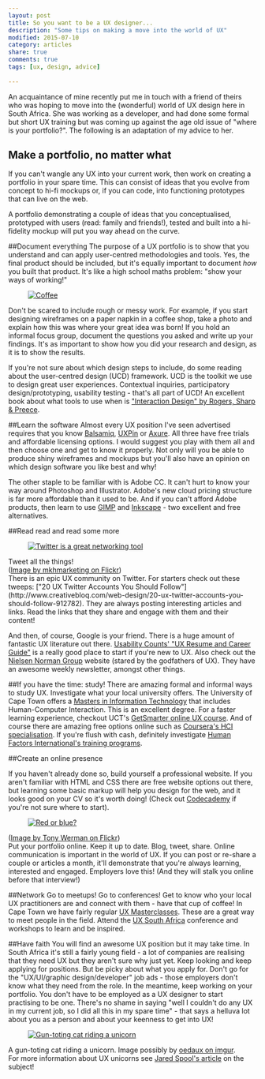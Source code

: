 ```yaml
---
layout: post
title: So you want to be a UX designer...
description: "Some tips on making a move into the world of UX"
modified: 2015-07-10
category: articles
share: true
comments: true
tags: [ux, design, advice]
 
---
```


An acquaintance of mine recently put me in touch with a friend of theirs who was hoping to move into the (wonderful) world of UX design here in South Africa. She was working as a developer, and had done some formal but short UX training but was coming up against the age old issue of "where is your portfolio?". The following is an adaptation of my advice to her.

## Make a portfolio, no matter what
If you can't wangle any UX into your current work, then work on creating a portfolio in your spare time. This can consist of ideas that you evolve from concept to hi-fi mockups or, if you can code, into functioning prototypes that can live on the web. 

A portfolio demonstrating a couple of ideas that you conceptualised, prototyped with users (read: family and friends!), tested and built into a hi-fidelity mockup will put you way ahead on the curve.

##Document everything
The purpose of a UX portfolio is to show that you understand and can apply user-centred methodologies and tools. Yes, the final product should be included, but it's equally important to document <i>how</i> you built that product. It's like a high school maths problem: "show your ways of working!"


<div class="col-md-4 image right">
<figure><a href="{{ site.url }}/images/coffee.jpg" data-lightbox="ux-tips"><img src="{{ site.url }}/images/coffee.jpg" alt="Coffee"></a></figure></div>

Don't be scared to include rough or messy work. For example, if you start designing wireframes on a paper napkin in a coffee shop, take a photo and explain how this was where your great idea was born! If you hold an informal focus group, document the questions you asked and write up your findings. It's as important to show how you did your research and design, as it is to show the results.

If you're not sure about which design steps to include, do some reading about the user-centred design (UCD) framework. UCD is the toolkit we use to design great user experiences. Contextual inquiries, participatory design/prototyping, usability testing - that's all part of UCD! An excellent book about what tools to use when is ["Interaction Design" by Rogers, Sharp & Preece](http://www.id-book.com/).

##Learn the software
Almost every UX position I've seen advertised requires that you know [Balsamiq](https://balsamiq.com), [UXPin](https://www.uxpin.com) or [Axure](http://www.axure.com). All three have free trials and affordable licensing options. I would suggest you play with them all and then choose one and get to know it properly. Not only will you be able to produce shiny wireframes and mockups but you'll also have an opinion on which design software you like best and why! 

The other staple to be familiar with is Adobe CC. It can't hurt to know your way around Photoshop and Illustrator. Adobe's new cloud pricing structure is far more affordable than it used to be. And if you can't afford Adobe products, then learn to use [GIMP](http://www.gimp.org) and [Inkscape](https://inkscape.org/en/) - two excellent and free alternatives.

##Read read and read some more 
<div class="col-md-4 image left">
<figure><a href="{{ site.url }}/images/tweeps.jpg" data-lightbox="ux-tips"><img src="{{ site.url }}/images/tweeps.jpg" alt="Twitter is a great networking tool"></a></figure><figcaption>Tweet all the things! <br/> (<a href="https://www.flickr.com/photos/mkhmarketing/8477893426" target="_blank">Image by  mkhmarketing on Flickr</a>)</figcaption>
</div>
There is an epic UX community on Twitter. For starters check out these tweeps: ["20 UX Twitter Accounts You Should Follow"](http://www.creativebloq.com/web-design/20-ux-twitter-accounts-you-should-follow-912782). They are always posting interesting articles and links. Read the links that they share and engage with them and their content! 

And then, of course, Google is your friend. There is a huge amount of fantastic UX literature out there. [Usability Counts' "UX Resume and Career Guide"](http://www.usabilitycounts.com/2012/08/10/the-usability-counts-ux-resume-template-and-career-guide/) is a really good place to start if you're new to UX. Also check out the [Nielsen Norman Group](http://www.nngroup.com/) website (stared by the godfathers of UX). They have an awesome weekly newsletter, amongst other things.

##If you have the time: study!
There are amazing formal and informal ways to study UX. Investigate what your local university offers. The University of Cape Town offers a [Masters in Information Technology](https://www.cs.uct.ac.za/mit/about.html) that includes Human-Computer Interaction. This is an excellent degree. For a faster learning experience, checkout UCT's [GetSmarter online UX course](http://www.getsmarter.co.za/courses/user-experience-design-short-course). And of course there are amazing free options online such as [Coursera's HCI specialisation](https://www.coursera.org/specialization/humancomputerinteraction/28?utm_medium=catalog). If you're flush with cash, definitely investigate [Human Factors International's training programs](http://www.humanfactors.com/training/). 

##Create an online presence

If you haven't already done so, build yourself a professional website. If you aren't familiar with HTML and CSS there are free website options out there, but learning some basic markup will help you design for the web, and it looks good on your CV so it's worth doing! (Check out [Codecademy](http://www.codecademy.com) if you're not sure where to start). 

<div class="col-md-4 image right">
<figure><a href="{{ site.url }}/images/thematrix.jpg" data-lightbox="ux-tips"><img src="{{ site.url }}/images/thematrix.jpg" alt="Red or blue?"></a></figure><figcaption>(<a href="https://www.flickr.com/photos/tt2times/2568645910" target="_blank">Image by Tony Werman on Flickr</a>)</figcaption></div>
Put your portfolio online. Keep it up to date. Blog, tweet, share. Online communication is important in the world of UX. If you can post or re-share a couple or articles a month, it'll demonstrate that you're always learning, interested and engaged. Employers love this! (And they will stalk you online before that interview!)

##Network
Go to meetups! Go to conferences! Get to know who your local UX practitioners are and connect with them - have that cup of coffee! In Cape Town we have fairly regular [UX Masterclasses](http://www.meetup.com/UX-Masterclass-Cape-Town/). These are a great way to meet people in the field. Attend the [UX South Africa](http://www.uxsouthafrica.com) conference and workshops to learn and be inspired.

##Have faith 
You will find an awesome UX position but it may take time. In South Africa it's still a fairly young field - a lot of companies are realising that they need UX but they aren't sure why just yet. Keep looking and keep applying for positions. But be picky about what you apply for. Don't go for the "UX/UI/graphic design/developer" job ads - those employers don't know what they need from the role. In the meantime, keep working on your portfolio. You don't have to be employed as a UX designer to start practising to be one. There's no shame in saying "well I couldn't do any UX in my current job, so I did all this in my spare time" - that says a helluva lot about you as a person and about your keenness to get into UX!

<div class="col-md-12 image center">
<figure><a href="{{ site.url }}/images/uxunicorn.jpg" data-lightbox="ux-unicorn" Title="UX Unicorns!"><img src="{{ site.url }}/images/uxunicorn.jpg" alt="Gun-toting cat riding a unicorn"></a></figure><figcaption>A gun-toting cat riding a unicorn. Image possibly by <a href="http://imgur.com/gallery/atz81">oedaux on imgur</a>. <br/> For more information about UX unicorns see <a href="https://www.uie.com/articles/becoming_a_unicorn/">Jared Spool's article</a> on the subject!</figcaption>
</div>
